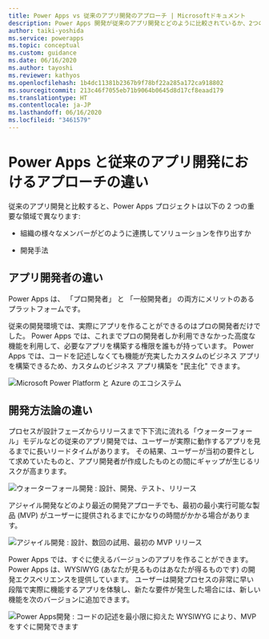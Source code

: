 ```yaml
---
title: Power Apps vs 従来のアプリ開発のアプローチ | Microsoftドキュメント
description: Power Apps 開発が従来のアプリ開発とどのように比較されているか、2つの重要な領域 (チームメンバーのコラボレーションと開発プロセス) における方法論について説明します
author: taiki-yoshida
ms.service: powerapps
ms.topic: conceptual
ms.custom: guidance
ms.date: 06/16/2020
ms.author: tayoshi
ms.reviewer: kathyos
ms.openlocfilehash: 1b4dc11381b2367b9f78bf22a285a172ca918802
ms.sourcegitcommit: 213c46f7055eb71b9064b0645d8d17cf8eaad179
ms.translationtype: HT
ms.contentlocale: ja-JP
ms.lasthandoff: 06/16/2020
ms.locfileid: "3461579"
---
```

# <a name="differences-between-power-apps-and-traditional-app-development-approaches"></a>Power Apps と従来のアプリ開発におけるアプローチの違い

従来のアプリ開発と比較すると、Power Apps プロジェクトは以下の 2 つの重要な領域で異なります:

- 組織の様々なメンバーがどのように連携してソリューションを作り出すか

- 開発手法

## <a name="differences-in-who-develops-the-app"></a>アプリ開発者の違い

Power Apps は、 「プロ開発者」 と 「一般開発者」 の両方にメリットのあるプラットフォームです。

従来の開発環境では、実際にアプリを作ることができるのはプロの開発者だけでした。 Power Apps では、これまでプロの開発者しか利用できなかった高度な機能を利用して、必要なアプリを構築する権限を誰もが持っています。 Power Apps では、コードを記述しなくても機能が充実したカスタムのビジネス アプリを構築できるため、カスタムのビジネス アプリ構築を "民主化" できます。

![Microsoft Power Platform と Azure のエコシステム](media/ecosystem.png "Microsoft Power Platform と Azure のエコシステム")

## <a name="differences-in-development-methodology"></a>開発方法論の違い

プロセスが設計フェーズからリリースまで下下流に流れる「ウォーターフォール」モデルなどの従来のアプリ開発では、ユーザーが実際に動作するアプリを見るまでに長いリードタイムがあります。 その結果、ユーザーが当初の要件として求めていたものと、アプリ開発者が作成したものとの間にギャップが生じるリスクが高まります。

![ウォーターフォール開発 : 設計、開発、テスト、リリース](media/waterfall.png "ウォーターフォール開発 : 設計、開発、テスト、リリース")

アジャイル開発などのより最近の開発アプローチでも、最初の最小実行可能な製品 (MVP) がユーザーに提供されるまでにかなりの時間がかかる場合があります。

![アジャイル開発 : 設計、数回の試用、最初の MVP リリース](media/agile.png "アジャイル開発 : 設計、数回の試用、最初の MVP リリース")

Power Apps では、すぐに使えるバージョンのアプリを作ることができます。Power Apps は、WYSIWYG (あなたが見るものはあなたが得るものです) の開発エクスペリエンスを提供しています。 ユーザーは開発プロセスの非常に早い段階で実際に機能するアプリを体験し、新たな要件が発生した場合には、新しい機能を次のバージョンに追加できます。

![Power Apps開発 : コードの記述を最小限に抑えた WYSIWYG により、MVP をすぐに開発できます](media/power-apps-development.png "Power Apps 開発 : コードの記述を最小限に抑えた WYSIWYG により、MVP をすぐに開発できます")
